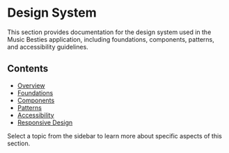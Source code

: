 # Design System

This section provides documentation for the design system used in the Music Besties application, including foundations, components, patterns, and accessibility guidelines.

## Contents

- [Overview](./index.html)
- [Foundations](./foundations.html)
- [Components](./components.html)
- [Patterns](./patterns.html)
- [Accessibility](./accessibility.html)
- [Responsive Design](./responsive.html)

Select a topic from the sidebar to learn more about specific aspects of this section.

